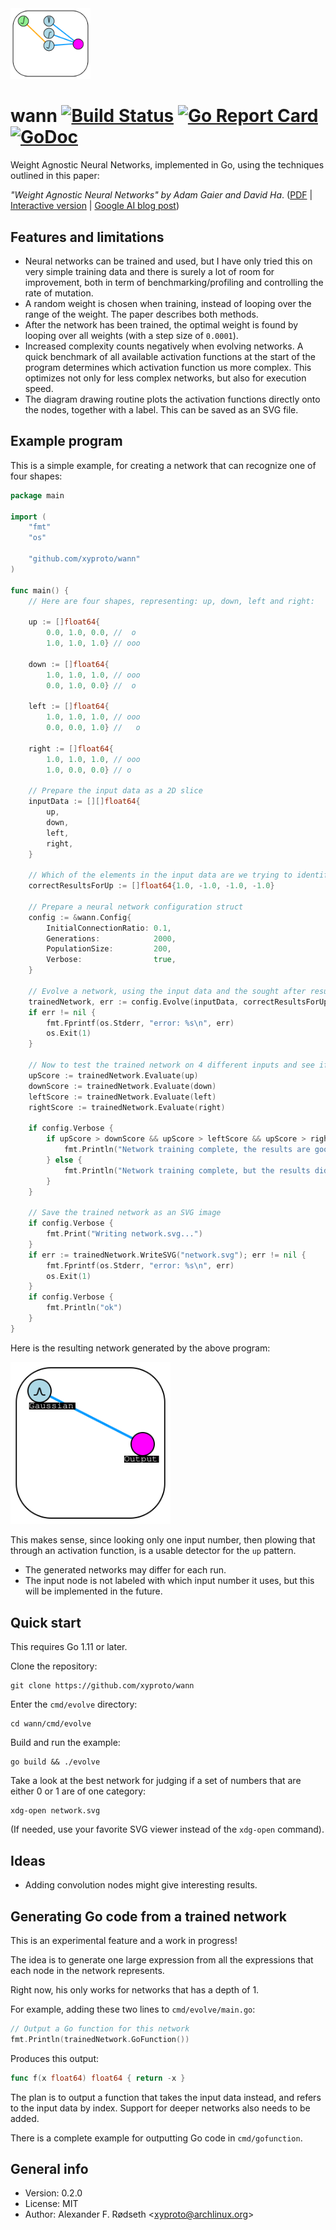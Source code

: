 <img alt=Logo src=img/after.svg width=128 />

# wann [![Build Status](https://travis-ci.org/xyproto/wann.svg?branch=master)](https://travis-ci.org/xyproto/wann) [![Go Report Card](https://goreportcard.com/badge/github.com/xyproto/wann)](https://goreportcard.com/report/github.com/xyproto/wann) [![GoDoc](https://godoc.org/github.com/xyproto/wann?status.svg)](https://godoc.org/github.com/xyproto/wann)

Weight Agnostic Neural Networks, implemented in Go, using the techniques outlined in this paper:

*"Weight Agnostic Neural Networks" by Adam Gaier and David Ha*. ([PDF](https://arxiv.org/pdf/1906.04358.pdf) | [Interactive version](https://weightagnostic.github.io/) | [Google AI blog post](https://ai.googleblog.com/2019/08/exploring-weight-agnostic-neural.html))

## Features and limitations

* Neural networks can be trained and used, but I have only tried this on very simple training data and there is surely a lot of room for improvement, both in term of benchmarking/profiling and controlling the rate of mutation.
* A random weight is chosen when training, instead of looping over the range of the weight. The paper describes both methods.
* After the network has been trained, the optimal weight is found by looping over all weights (with a step size of `0.0001`).
* Increased complexity counts negatively when evolving networks. A quick benchmark of all available activation functions at the start of the program determines which activation function us more complex. This optimizes not only for less complex networks, but also for execution speed.
* The diagram drawing routine plots the activation functions directly onto the nodes, together with a label. This can be saved as an SVG file.

## Example program

This is a simple example, for creating a network that can recognize one of four shapes:

```go
package main

import (
	"fmt"
	"os"

	"github.com/xyproto/wann"
)

func main() {
	// Here are four shapes, representing: up, down, left and right:

	up := []float64{
		0.0, 1.0, 0.0, //  o
		1.0, 1.0, 1.0} // ooo

	down := []float64{
		1.0, 1.0, 1.0, // ooo
		0.0, 1.0, 0.0} //  o

	left := []float64{
		1.0, 1.0, 1.0, // ooo
		0.0, 0.0, 1.0} //   o

	right := []float64{
		1.0, 1.0, 1.0, // ooo
		1.0, 0.0, 0.0} // o

	// Prepare the input data as a 2D slice
	inputData := [][]float64{
		up,
		down,
		left,
		right,
	}

	// Which of the elements in the input data are we trying to identify?
	correctResultsForUp := []float64{1.0, -1.0, -1.0, -1.0}

	// Prepare a neural network configuration struct
	config := &wann.Config{
		InitialConnectionRatio: 0.1,
		Generations:            2000,
		PopulationSize:         200,
		Verbose:                true,
	}

	// Evolve a network, using the input data and the sought after results
	trainedNetwork, err := config.Evolve(inputData, correctResultsForUp)
	if err != nil {
		fmt.Fprintf(os.Stderr, "error: %s\n", err)
		os.Exit(1)
	}

	// Now to test the trained network on 4 different inputs and see if it passes the test
	upScore := trainedNetwork.Evaluate(up)
	downScore := trainedNetwork.Evaluate(down)
	leftScore := trainedNetwork.Evaluate(left)
	rightScore := trainedNetwork.Evaluate(right)

	if config.Verbose {
		if upScore > downScore && upScore > leftScore && upScore > rightScore {
			fmt.Println("Network training complete, the results are good.")
		} else {
			fmt.Println("Network training complete, but the results did not pass the test.")
		}
	}

	// Save the trained network as an SVG image
	if config.Verbose {
		fmt.Print("Writing network.svg...")
	}
	if err := trainedNetwork.WriteSVG("network.svg"); err != nil {
		fmt.Fprintf(os.Stderr, "error: %s\n", err)
		os.Exit(1)
	}
	if config.Verbose {
		fmt.Println("ok")
	}
}
```

Here is the resulting network generated by the above program:

<img alt=Network src=img/labels.svg width=256 />

This makes sense, since looking only one input number, then plowing that through an activation function, is a usable detector for the `up` pattern.

* The generated networks may differ for each run.
* The input node is not labeled with which input number it uses, but this will be implemented in the future.

## Quick start

This requires Go 1.11 or later.

Clone the repository:

    git clone https://github.com/xyproto/wann

Enter the `cmd/evolve` directory:

    cd wann/cmd/evolve

Build and run the example:

    go build && ./evolve

Take a look at the best network for judging if a set of numbers that are either 0 or 1 are of one category:

    xdg-open network.svg

(If needed, use your favorite SVG viewer instead of the `xdg-open` command).

## Ideas

* Adding convolution nodes might give interesting results.

## Generating Go code from a trained network

This is an experimental feature and a work in progress!

The idea is to generate one large expression from all the expressions that each node in the network represents.

Right now, his only works for networks that has a depth of 1.

For example, adding these two lines to `cmd/evolve/main.go`:

```go
// Output a Go function for this network
fmt.Println(trainedNetwork.GoFunction())
```

Produces this output:

```go
func f(x float64) float64 { return -x }
```

The plan is to output a function that takes the input data instead, and refers to the input data by index. Support for deeper networks also needs to be added.

There is a complete example for outputting Go code in `cmd/gofunction`.

## General info

* Version: 0.2.0
* License: MIT
* Author: Alexander F. Rødseth &lt;xyproto@archlinux.org&gt;

